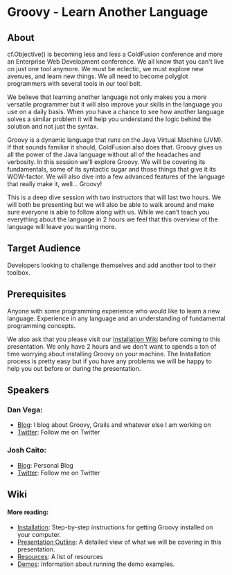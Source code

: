 ﻿# Groovy - Learn Another Language

## About

cf.Objective() is becoming less and less a ColdFusion conference and more an Enterprise Web Development conference. We all know that you can't live on just one tool anymore. We must be eclectic, we must explore new avenues, and learn new things. We all need to become polyglot programmers with several tools in our tool belt. 

We believe that learning another language not only makes you a more versatile programmer but it will also improve your skills in the language you use on a daily basis. When you have a chance to see how another language solves a similar problem it will help you understand the logic behind the solution and not just the syntax.

Groovy is a dynamic language that runs on the Java Virtual Machine (JVM). If that sounds familiar it should, ColdFusion also does that. Groovy gives us all the power of the Java language without all of the headaches and verbosity.  In this session we'll explore Groovy. We will be covering its fundamentals, some of its syntactic sugar and those things that give it its WOW-factor. We will also dive into a few advanced features of the language that really make it, well... Groovy!

This is a deep dive session with two instructors that will last two hours. We will both be presenting but we will also be able to walk around and make sure everyone is able to follow along with us. While we can’t teach you everything about the language in 2 hours we feel that this overview of the language will leave you wanting more.

## Target Audience

Developers looking to challenge themselves and add another tool to their toolbox.

## Prerequisites

Anyone with some programming experience who would like to learn a new language. Experience in any language and an understanding of fundamental programming concepts.

We also ask that you please visit our [Installation Wiki](https://github.com/cfaddict/cfo-groovy/wiki/Installation) before coming to this presentation. We only have 2 hours
and we don't want to spends a ton of time worrying about installing Groovy on your machine. The Installation process is pretty easy but if you have any problems we will 
be happy to help you out before or during the presentation.

## Speakers

### Dan Vega:
- [Blog](http://www.danvega.org): I blog about Groovy, Grails and whatever else I am working on
- [Twitter](http://www.twitter.com/cfaddict): Follow me on Twitter

### Josh Caito:
- [Blog](http://codecaito.blogspot.com/): Personal Blog
- [Twitter](https://twitter.com/j_caito): Follow me on Twitter

## Wiki

#### More reading:
- [Installation](https://github.com/cfaddict/cfo-groovy/wiki/Installation): Step-by-step instructions for getting Groovy installed on your computer.
- [Presentation Outline](https://github.com/cfaddict/cfo-groovy/wiki/Presentation-Outline): A detailed view of what we will be covering in this presentation.
- [Resources](https://github.com/cfaddict/cfo-groovy/wiki/Resoures): A list of resources
- [Demos](https://github.com/cfaddict/cfo-groovy/wiki/Demos): Information about running the demo examples.

